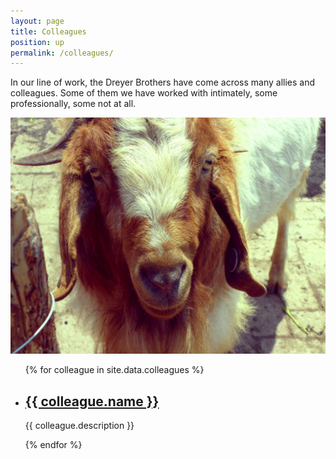 ```yaml
---
layout: page
title: Colleagues
position: up
permalink: /colleagues/
---
```


In our line of work, the Dreyer Brothers have come across many allies and colleagues. Some of them we have worked with intimately, some professionally, some not at all. 

![colleagues](/images/colleagues.jpg)

<html>
  <ul class="post-list">
    {% for colleague in site.data.colleagues %}
      <li>
        <h2>
          <a class="post-link" href="{{ colleague.url }}">{{ colleague.name }}</a>
        </h2>
        <p>{{ colleague.description }}</p>
      </li>
    {% endfor %}
  </ul>  
</html>